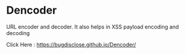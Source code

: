# Dencoder
URL encoder and decoder. It also helps in XSS payload encoding and decoding

Click Here : https://bugdisclose.github.io/Dencoder/
